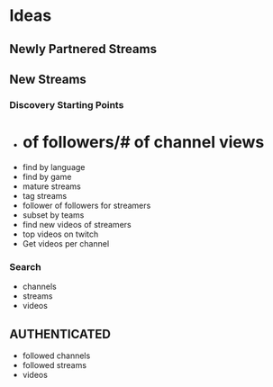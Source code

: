 Ideas
=====

## Newly Partnered Streams
## New Streams

### Discovery Starting Points
* # of followers/# of channel views
* find by language
* find by game
* mature streams
* tag streams
* follower of followers for streamers
* subset by teams
* find new videos of streamers
* top videos on twitch
* Get videos per channel

### Search
* channels
* streams
* videos

## AUTHENTICATED
* followed channels
* followed streams
* videos
